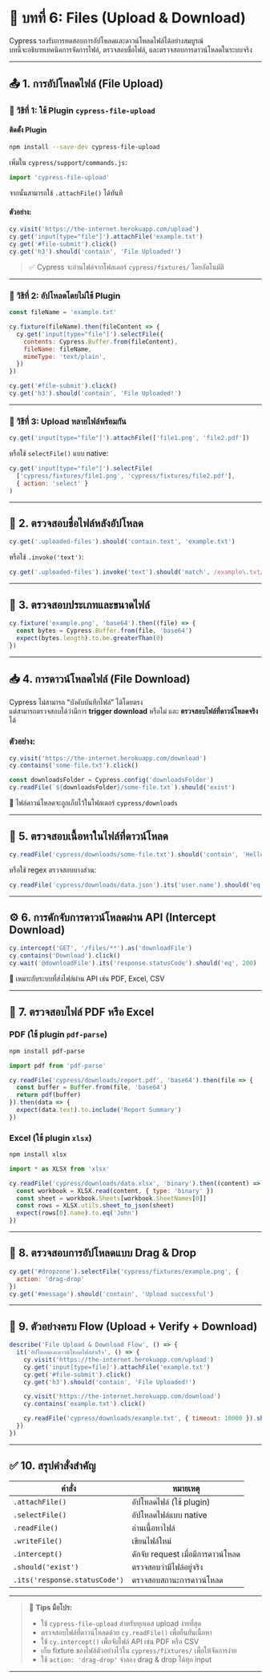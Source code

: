 # 📂 บทที่ 6: Files (Upload & Download)

Cypress รองรับการทดสอบการอัปโหลดและดาวน์โหลดไฟล์ได้อย่างสมบูรณ์  
บทนี้จะอธิบายเทคนิคการจัดการไฟล์, ตรวจสอบชื่อไฟล์, และตรวจสอบการดาวน์โหลดในระบบจริง

---

## 📤 1. การอัปโหลดไฟล์ (File Upload)

### 🧩 วิธีที่ 1: ใช้ Plugin `cypress-file-upload`

#### ติดตั้ง Plugin
```bash
npm install --save-dev cypress-file-upload
```

เพิ่มใน `cypress/support/commands.js`:
```js
import 'cypress-file-upload'
```

จากนั้นสามารถใช้ `.attachFile()` ได้ทันที

#### ตัวอย่าง:
```js
cy.visit('https://the-internet.herokuapp.com/upload')
cy.get('input[type="file"]').attachFile('example.txt')
cy.get('#file-submit').click()
cy.get('h3').should('contain', 'File Uploaded!')
```

> ✅ Cypress จะอ่านไฟล์จากโฟลเดอร์ `cypress/fixtures/` โดยอัตโนมัติ

---

### 🧩 วิธีที่ 2: อัปโหลดโดยไม่ใช้ Plugin

```js
const fileName = 'example.txt'

cy.fixture(fileName).then(fileContent => {
  cy.get('input[type="file"]').selectFile({
    contents: Cypress.Buffer.from(fileContent),
    fileName: fileName,
    mimeType: 'text/plain',
  })
})

cy.get('#file-submit').click()
cy.get('h3').should('contain', 'File Uploaded!')
```

---

### 🧩 วิธีที่ 3: Upload หลายไฟล์พร้อมกัน

```js
cy.get('input[type="file"]').attachFile(['file1.png', 'file2.pdf'])
```

หรือใช้ `selectFile()` แบบ native:
```js
cy.get('input[type="file"]').selectFile(
  ['cypress/fixtures/file1.png', 'cypress/fixtures/file2.pdf'],
  { action: 'select' }
)
```

---

## 🧠 2. ตรวจสอบชื่อไฟล์หลังอัปโหลด

```js
cy.get('.uploaded-files').should('contain.text', 'example.txt')
```

หรือใช้ `.invoke('text')`:
```js
cy.get('.uploaded-files').invoke('text').should('match', /example\.txt/)
```

---

## 🧾 3. ตรวจสอบประเภทและขนาดไฟล์

```js
cy.fixture('example.png', 'base64').then((file) => {
  const bytes = Cypress.Buffer.from(file, 'base64')
  expect(bytes.length).to.be.greaterThan(0)
})
```

---

## 📥 4. การดาวน์โหลดไฟล์ (File Download)

Cypress ไม่สามารถ “บังคับบันทึกไฟล์” ได้โดยตรง  
แต่สามารถตรวจสอบได้ว่ามีการ **trigger download** หรือไม่ และ **ตรวจสอบไฟล์ที่ดาวน์โหลดจริง** ได้

### ตัวอย่าง:
```js
cy.visit('https://the-internet.herokuapp.com/download')
cy.contains('some-file.txt').click()

const downloadsFolder = Cypress.config('downloadsFolder')
cy.readFile(`${downloadsFolder}/some-file.txt`).should('exist')
```

📘 ไฟล์ดาวน์โหลดจะถูกเก็บไว้ในโฟลเดอร์ `cypress/downloads`

---

## 🧩 5. ตรวจสอบเนื้อหาในไฟล์ที่ดาวน์โหลด

```js
cy.readFile('cypress/downloads/some-file.txt').should('contain', 'Hello World')
```

หรือใช้ regex ตรวจสอบบางส่วน:
```js
cy.readFile('cypress/downloads/data.json').its('user.name').should('eq', 'John Doe')
```

---

## ⚙️ 6. การดักจับการดาวน์โหลดผ่าน API (Intercept Download)

```js
cy.intercept('GET', '/files/**').as('downloadFile')
cy.contains('Download').click()
cy.wait('@downloadFile').its('response.statusCode').should('eq', 200)
```

📘 เหมาะกับระบบที่ส่งไฟล์ผ่าน API เช่น PDF, Excel, CSV

---

## 🧩 7. ตรวจสอบไฟล์ PDF หรือ Excel

### PDF (ใช้ plugin `pdf-parse`)
```bash
npm install pdf-parse
```

```js
import pdf from 'pdf-parse'

cy.readFile('cypress/downloads/report.pdf', 'base64').then(file => {
  const buffer = Buffer.from(file, 'base64')
  return pdf(buffer)
}).then(data => {
  expect(data.text).to.include('Report Summary')
})
```

### Excel (ใช้ plugin `xlsx`)
```bash
npm install xlsx
```

```js
import * as XLSX from 'xlsx'

cy.readFile('cypress/downloads/data.xlsx', 'binary').then((content) => {
  const workbook = XLSX.read(content, { type: 'binary' })
  const sheet = workbook.Sheets[workbook.SheetNames[0]]
  const rows = XLSX.utils.sheet_to_json(sheet)
  expect(rows[0].name).to.eq('John')
})
```

---

## 🧠 8. ตรวจสอบการอัปโหลดแบบ Drag & Drop

```js
cy.get('#dropzone').selectFile('cypress/fixtures/example.png', {
  action: 'drag-drop'
})
cy.get('#message').should('contain', 'Upload successful')
```

---

## 🧾 9. ตัวอย่างครบ Flow (Upload + Verify + Download)

```js
describe('File Upload & Download Flow', () => {
  it('อัปโหลดและดาวน์โหลดไฟล์สำเร็จ', () => {
    cy.visit('https://the-internet.herokuapp.com/upload')
    cy.get('input[type=file]').attachFile('example.txt')
    cy.get('#file-submit').click()
    cy.get('h3').should('contain', 'File Uploaded!')

    cy.visit('https://the-internet.herokuapp.com/download')
    cy.contains('example.txt').click()

    cy.readFile('cypress/downloads/example.txt', { timeout: 10000 }).should('exist')
  })
})
```

---

## ✅ 10. สรุปคำสั่งสำคัญ

| คำสั่ง | หมายเหตุ |
|----------|-----------|
| `.attachFile()` | อัปโหลดไฟล์ (ใช้ plugin) |
| `.selectFile()` | อัปโหลดไฟล์แบบ native |
| `.readFile()` | อ่านเนื้อหาไฟล์ |
| `.writeFile()` | เขียนไฟล์ใหม่ |
| `.intercept()` | ดักจับ request เมื่อมีการดาวน์โหลด |
| `.should('exist')` | ตรวจสอบว่ามีไฟล์อยู่จริง |
| `.its('response.statusCode')` | ตรวจสอบสถานะการดาวน์โหลด |

---

> 💬 **Tips มือโปร:**  
> - ใช้ `cypress-file-upload` สำหรับทุกเคส upload ง่ายที่สุด  
> - ตรวจสอบไฟล์ที่ดาวน์โหลดด้วย `cy.readFile()` เพื่อยืนยันเนื้อหา  
> - ใช้ `cy.intercept()` เพื่อจับไฟล์ API เช่น PDF หรือ CSV  
> - เก็บ fixture ของไฟล์ตัวอย่างไว้ใน `cypress/fixtures/` เพื่อให้จัดการง่าย  
> - ใช้ `action: 'drag-drop'` จำลอง drag & drop ได้ทุก input  

---
